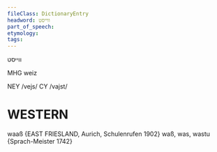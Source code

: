 ```yaml
---
fileClass: DictionaryEntry
headword: ווייסט
part_of_speech: 
etymology: 
tags: 
---
```

ווייסט

MHG weiz

NEY /vejs/
CY /vajst/

WESTERN
========

waaß {EAST FRIESLAND, Aurich, Schulenrufen 1902}
waß, was, wastu {Sprach-Meister 1742}